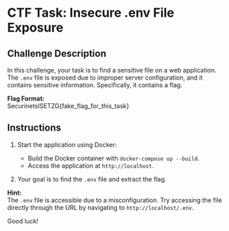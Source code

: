 # CTF Task: Insecure .env File Exposure

## Challenge Description

In this challenge, your task is to find a sensitive file on a web application. The `.env` file is exposed due to improper server configuration, and it contains sensitive information. Specifically, it contains a flag.

**Flag Format:**  
SecurinetsISETZG{fake_flag_for_this_task}

## Instructions

1. Start the application using Docker:
    - Build the Docker container with `docker-compose up --build`.
    - Access the application at `http://localhost`.

2. Your goal is to find the `.env` file and extract the flag.

**Hint:**  
The `.env` file is accessible due to a misconfiguration. Try accessing the file directly through the URL by navigating to `http://localhost/.env`.

Good luck!
